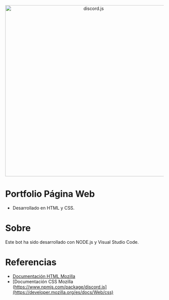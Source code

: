 <div align="center">
<a href="https://developer.mozilla.org/es/docs/Web/HTML"><img src="https://www.google.com/url?sa=i&url=https%3A%2F%2Fwww.alamarte.com%2Findex.php%2Farticulos%2Ffaq%2Fque-es-html5-y-css3&psig=AOvVaw081prP_kWNlrLlwWjPG7St&ust=1700772802240000&source=images&cd=vfe&opi=89978449&ved=0CBEQjRxqFwoTCKCJi8e-2IIDFQAAAAAdAAAAABAE" width="546" alt="discord.js" /></a>
</div>

# Portfolio Página Web
- Desarrollado en HTML y CSS.

# Sobre
Este bot ha sido desarrollado con NODE.js y Visual Studio Code.

# Referencias

- [Documentación HTML Mozilla](https://developer.mozilla.org/es/docs/Web/HTML)
- [Documentación CSS Mozilla (https://www.npmjs.com/package/discord.js](https://developer.mozilla.org/es/docs/Web/css)
